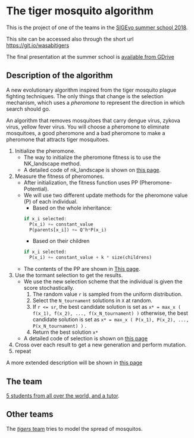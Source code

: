# The tiger mosquito algorithm

This is the project of one of the teams in the [SIGEvo summer school 2018](https://sigevo-summer-school-2018.github.io).

This site can be accessed also through the short url https://git.io/wasabitigers

The final presentation at the summer school is [available from GDrive](https://docs.google.com/presentation/d/174OBwUA8NW9neNcATf0R-6bgGZ3t2arhKnh08l732vc/present?token=AC4w5Vh6H0th2myNK_sdvN6A3a5RIfh9iQ%3A1532046223893&includes_info_params=1#slide=id.p)

## Description of the algorithm

A new evolutionary algorithm inspired from the tiger mosquito plague fighting techniques. The only things that change is the selection mechanism, which uses a *pheromone* to represent the direction in which search should go.

An algorithm that removes mosquitoes that carry dengue virus, zykova virus, yellow fever virus. You will choose a pheromone to eliminate mosquitoes, a good pheromone and a bad pheromone to make a pheromone that attracts tiger mosquitoes.

1. Initialize the pheromone.
   * The way to initialize the pheromone fitness is to use the NK_landscape method.
   * A detailed code of nk_landscape is shown on [this page](code/tiger_mosquito_algorithm/problems/NK_fitness.py).
2. Measure the fitness of pheromones.
   * After initialization, the fitness function uses PP (Pheromone-Potential).
   * We will use two different update methods for the pheromone value (P) of each individual.
     * Based on the whole inheritance:
      ```python
      if x_i selected:
        P(x_i) += constant_value
        P(parents[x_i]) += Q^h*P(x_i)
      ```
     * Based on their children
      ```python
      if x_i selected:
        P(x_i) += constant_value + k * size(childrens)
      ```
   * The contents of the PP are shown in [This page](https://github.com/sigevo-summer-school-2018/tiger-mosquito-algorithm/issues/9).
3. Use the tormant selection to get the results.
   * We use the new selection scheme that the individual is given the score stochastically.
     1.	The random value `r` is sampled from the uniform distribution.
     2.	Select the `N_tournament` solutions in `X` at random.
     3.	If `r <= sr`, the best candidate solution is set as `x* = max_x ( f(x_1), f(x_2), ..., f(x_N_tournament) )` otherwise, the best candidate solution is set as `x* = max_x ( P(x_1), P(x_2), ..., P(x_N_tournament) )` .
     4.	Return the best solution `x*`
   * A detailed code of selection is shown on [this page](code/tiger_mosquito_algorithm/selection/tiger_mosquito_selection.py)
4. Cross over each result to get a new generation and perform mutation.
5. repeat

A more extended description will be shown in [this page](algorithm.md)

## The team

[5 students from all over the world, and a tutor](team.md).

## Other teams

The [*tigers* team](https://sigevo-summer-school-2018.github.io/tigers/) tries to model the spread of mosquitos.
